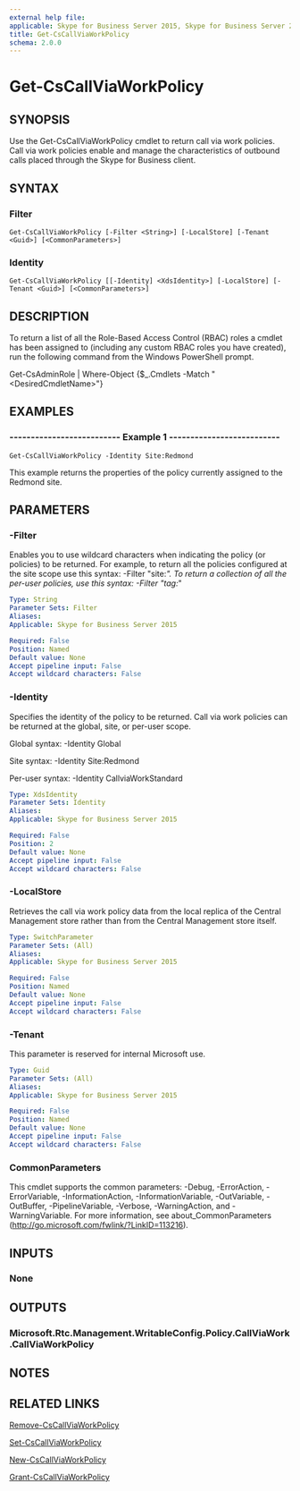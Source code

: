 ```yaml
---
external help file: 
applicable: Skype for Business Server 2015, Skype for Business Server 2019
title: Get-CsCallViaWorkPolicy
schema: 2.0.0
---
```


# Get-CsCallViaWorkPolicy

## SYNOPSIS
Use the Get-CsCallViaWorkPolicy cmdlet to return call via work policies.
Call via work policies enable and manage the characteristics of outbound calls placed through the Skype for Business client.


## SYNTAX

### Filter
```
Get-CsCallViaWorkPolicy [-Filter <String>] [-LocalStore] [-Tenant <Guid>] [<CommonParameters>]
```

### Identity
```
Get-CsCallViaWorkPolicy [[-Identity] <XdsIdentity>] [-LocalStore] [-Tenant <Guid>] [<CommonParameters>]
```


## DESCRIPTION
To return a list of all the Role-Based Access Control (RBAC) roles a cmdlet has been assigned to (including any custom RBAC roles you have created), run the following command from the Windows PowerShell prompt.

Get-CsAdminRole | Where-Object {$_.Cmdlets -Match "\<DesiredCmdletName\>"}


## EXAMPLES

### -------------------------- Example 1 --------------------------
```
Get-CsCallViaWorkPolicy -Identity Site:Redmond
```

This example returns the properties of the policy currently assigned to the Redmond site.



## PARAMETERS

### -Filter
Enables you to use wildcard characters when indicating the policy (or policies) to be returned.
For example, to return all the policies configured at the site scope use this syntax: -Filter "site:*".
To return a collection of all the per-user policies, use this syntax: -Filter "tag:*"

```yaml
Type: String
Parameter Sets: Filter
Aliases: 
Applicable: Skype for Business Server 2015

Required: False
Position: Named
Default value: None
Accept pipeline input: False
Accept wildcard characters: False
```

### -Identity
Specifies the identity of the policy to be returned.
Call via work policies can be returned at the global, site, or per-user scope.

Global syntax: -Identity Global

Site syntax: -Identity Site:Redmond

Per-user syntax: -Identity CallviaWorkStandard

```yaml
Type: XdsIdentity
Parameter Sets: Identity
Aliases: 
Applicable: Skype for Business Server 2015

Required: False
Position: 2
Default value: None
Accept pipeline input: False
Accept wildcard characters: False
```

### -LocalStore
Retrieves the call via work policy data from the local replica of the Central Management store rather than from the Central Management store itself.

```yaml
Type: SwitchParameter
Parameter Sets: (All)
Aliases: 
Applicable: Skype for Business Server 2015

Required: False
Position: Named
Default value: None
Accept pipeline input: False
Accept wildcard characters: False
```

### -Tenant
This parameter is reserved for internal Microsoft use.

```yaml
Type: Guid
Parameter Sets: (All)
Aliases: 
Applicable: Skype for Business Server 2015

Required: False
Position: Named
Default value: None
Accept pipeline input: False
Accept wildcard characters: False
```

### CommonParameters
This cmdlet supports the common parameters: -Debug, -ErrorAction, -ErrorVariable, -InformationAction, -InformationVariable, -OutVariable, -OutBuffer, -PipelineVariable, -Verbose, -WarningAction, and -WarningVariable. For more information, see about_CommonParameters (http://go.microsoft.com/fwlink/?LinkID=113216).


## INPUTS

### None


## OUTPUTS

### Microsoft.Rtc.Management.WritableConfig.Policy.CallViaWork.CallViaWorkPolicy


## NOTES


## RELATED LINKS

[Remove-CsCallViaWorkPolicy](Remove-CsCallViaWorkPolicy.md)

[Set-CsCallViaWorkPolicy](Set-CsCallViaWorkPolicy.md)

[New-CsCallViaWorkPolicy](New-CsCallViaWorkPolicy.md)

[Grant-CsCallViaWorkPolicy](Grant-CsCallViaWorkPolicy.md)

